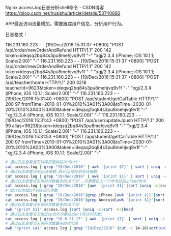 Nginx access.log日志分析shell命令 - CSDN博客 https://blog.csdn.net/huaishu/article/details/53740892

APP最近访问流量增加，需要跟踪用户信息，分析用户行为。

日志格式：

116.231.160.223 - - [19/Dec/2016:15:31:37 +0800] "POST /api/order/newOrderAndRefund HTTP/1.1" 200 142 token=ideqsq2bq84s3pu8mehjvq9v1f  "-" "xgj/2.3.4 (iPhone; iOS 10.1.1; Scale/2.00)" "-"
116.231.160.223 - - [19/Dec/2016:15:31:37 +0800] "POST /api/order/newOrderAndRefund HTTP/1.1" 200 142 token=ideqsq2bq84s3pu8mehjvq9v1f  "-" "xgj/2.3.4 (iPhone; iOS 10.1.1; Scale/2.00)" "-"
116.231.160.223 - - [19/Dec/2016:15:31:37 +0800] "POST /api/teacher/home HTTP/1.1" 200 3218 teacherId=9623&token=ideqsq2bq84s3pu8mehjvq9v1f  "-" "xgj/2.3.4 (iPhone; iOS 10.1.1; Scale/2.00)" "-"
116.231.160.223 - - [19/Dec/2016:15:31:40 +0800] "POST /api/student/getCalTable HTTP/1.1" 200 97 fromTime=2010-01-01%2010%3A01%3A00&toTime=2030-01-20%2010%3A00%3A00&token=ideqsq2bq84s3pu8mehjvq9v1f  "-" "xgj/2.3.4 (iPhone; iOS 10.1.1; Scale/2.00)" "-"
116.231.160.223 - - [19/Dec/2016:15:31:43 +0800] "POST /api/user/updateJpush HTTP/1.1" 200 99 alias=9623&token=ideqsq2bq84s3pu8mehjvq9v1f  "-" "xgj/2.3.4 (iPhone; iOS 10.1.1; Scale/2.00)" "-"
116.231.160.223 - - [19/Dec/2016:15:31:53 +0800] "POST /api/student/getCalTable HTTP/1.1" 200 97 fromTime=2010-01-01%2010%3A01%3A00&toTime=2030-01-20%2010%3A00%3A00&token=ideqsq2bq84s3pu8mehjvq9v1f  "-" "xgj/2.3.4 (iPhone; iOS 10.1.1; Scale/2.00)" "-"

```sh
# 通过日志查看当天访问页面排前10的url:
cat access.log | grep "19/Dec/2016" | awk '{print $7}' | sort | uniq -c | sort -nr | head -n 10
# 通过日志查看当天ip连接数,统计ip地址的总连接数
cat access.log | grep "19/Dec/2016" | awk '{print $1}' | sort | uniq -c | sort  -nr
# 通过日志查看当天访问次数最多的10个IP ,只需要在上一个命令后加上head命令
cat access.log | grep "19/Dec/2016" |awk '{print $1}'|sort |uniq -c|sort -nr|head –n 10
# 统计安卓或iPhone访问次数
cat access.log | grep "19/Dec/2016"|grep iPhone |awk '{print $1}'|sort |uniq -c|sort -nr
cat access.log | grep "19/Dec/2016"|grep Android|awk '{print $1}'|sort |uniq -c|sort -nr
# 通过日志查看当天访问次数最多的10个IP
awk '{print $1}' access.log |sort |uniq -c|sort -nr|head
# 通过日志查看当天指定ip访问次数过的url和访问次数:
cat access.log | grep "10.0.21.17" | awk '{print $7}' | sort | uniq -c | sort -nr
# 通过日志查看当天访问次数最多的时间段
awk '{print $4}' access.log | grep "19/Dec/2016" |cut -c 14-18|sort|uniq -c|sort -nr|head
```